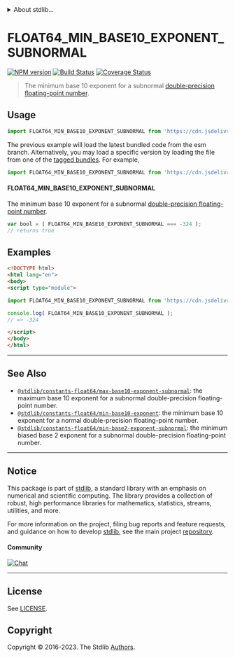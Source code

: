 <!--

@license Apache-2.0

Copyright (c) 2018 The Stdlib Authors.

Licensed under the Apache License, Version 2.0 (the "License");
you may not use this file except in compliance with the License.
You may obtain a copy of the License at

   http://www.apache.org/licenses/LICENSE-2.0

Unless required by applicable law or agreed to in writing, software
distributed under the License is distributed on an "AS IS" BASIS,
WITHOUT WARRANTIES OR CONDITIONS OF ANY KIND, either express or implied.
See the License for the specific language governing permissions and
limitations under the License.

-->


<details>
  <summary>
    About stdlib...
  </summary>
  <p>We believe in a future in which the web is a preferred environment for numerical computation. To help realize this future, we've built stdlib. stdlib is a standard library, with an emphasis on numerical and scientific computation, written in JavaScript (and C) for execution in browsers and in Node.js.</p>
  <p>The library is fully decomposable, being architected in such a way that you can swap out and mix and match APIs and functionality to cater to your exact preferences and use cases.</p>
  <p>When you use stdlib, you can be absolutely certain that you are using the most thorough, rigorous, well-written, studied, documented, tested, measured, and high-quality code out there.</p>
  <p>To join us in bringing numerical computing to the web, get started by checking us out on <a href="https://github.com/stdlib-js/stdlib">GitHub</a>, and please consider <a href="https://opencollective.com/stdlib">financially supporting stdlib</a>. We greatly appreciate your continued support!</p>
</details>

# FLOAT64_MIN_BASE10_EXPONENT_SUBNORMAL

[![NPM version][npm-image]][npm-url] [![Build Status][test-image]][test-url] [![Coverage Status][coverage-image]][coverage-url] <!-- [![dependencies][dependencies-image]][dependencies-url] -->

> The minimum base 10 exponent for a subnormal [double-precision floating-point number][ieee754].



<section class="usage">

## Usage

<!-- eslint-disable id-length -->

```javascript
import FLOAT64_MIN_BASE10_EXPONENT_SUBNORMAL from 'https://cdn.jsdelivr.net/gh/stdlib-js/constants-float64-min-base10-exponent-subnormal@esm/index.mjs';
```
The previous example will load the latest bundled code from the esm branch. Alternatively, you may load a specific version by loading the file from one of the [tagged bundles](https://github.com/stdlib-js/constants-float64-min-base10-exponent-subnormal/tags). For example,

```javascript
import FLOAT64_MIN_BASE10_EXPONENT_SUBNORMAL from 'https://cdn.jsdelivr.net/gh/stdlib-js/constants-float64-min-base10-exponent-subnormal@v0.1.0-esm/index.mjs';
```

#### FLOAT64_MIN_BASE10_EXPONENT_SUBNORMAL

The minimum base 10 exponent for a subnormal [double-precision floating-point number][ieee754].

<!-- eslint-disable id-length -->

```javascript
var bool = ( FLOAT64_MIN_BASE10_EXPONENT_SUBNORMAL === -324 );
// returns true
```

</section>

<!-- /.usage -->

<section class="examples">

## Examples

<!-- TODO: better example -->

<!-- eslint no-undef: "error" -->

<!-- eslint-disable id-length -->

```html
<!DOCTYPE html>
<html lang="en">
<body>
<script type="module">

import FLOAT64_MIN_BASE10_EXPONENT_SUBNORMAL from 'https://cdn.jsdelivr.net/gh/stdlib-js/constants-float64-min-base10-exponent-subnormal@esm/index.mjs';

console.log( FLOAT64_MIN_BASE10_EXPONENT_SUBNORMAL );
// => -324

</script>
</body>
</html>
```

</section>

<!-- /.examples -->

<!-- C interface documentation. -->



<!-- Section for related `stdlib` packages. Do not manually edit this section, as it is automatically populated. -->

<section class="related">

* * *

## See Also

-   <span class="package-name">[`@stdlib/constants-float64/max-base10-exponent-subnormal`][@stdlib/constants/float64/max-base10-exponent-subnormal]</span><span class="delimiter">: </span><span class="description">the maximum base 10 exponent for a subnormal double-precision floating-point number.</span>
-   <span class="package-name">[`@stdlib/constants-float64/min-base10-exponent`][@stdlib/constants/float64/min-base10-exponent]</span><span class="delimiter">: </span><span class="description">the minimum base 10 exponent for a normal double-precision floating-point number.</span>
-   <span class="package-name">[`@stdlib/constants-float64/min-base2-exponent-subnormal`][@stdlib/constants/float64/min-base2-exponent-subnormal]</span><span class="delimiter">: </span><span class="description">the minimum biased base 2 exponent for a subnormal double-precision floating-point number.</span>

</section>

<!-- /.related -->

<!-- Section for all links. Make sure to keep an empty line after the `section` element and another before the `/section` close. -->


<section class="main-repo" >

* * *

## Notice

This package is part of [stdlib][stdlib], a standard library with an emphasis on numerical and scientific computing. The library provides a collection of robust, high performance libraries for mathematics, statistics, streams, utilities, and more.

For more information on the project, filing bug reports and feature requests, and guidance on how to develop [stdlib][stdlib], see the main project [repository][stdlib].

#### Community

[![Chat][chat-image]][chat-url]

---

## License

See [LICENSE][stdlib-license].


## Copyright

Copyright &copy; 2016-2023. The Stdlib [Authors][stdlib-authors].

</section>

<!-- /.stdlib -->

<!-- Section for all links. Make sure to keep an empty line after the `section` element and another before the `/section` close. -->

<section class="links">

[npm-image]: http://img.shields.io/npm/v/@stdlib/constants-float64-min-base10-exponent-subnormal.svg
[npm-url]: https://npmjs.org/package/@stdlib/constants-float64-min-base10-exponent-subnormal

[test-image]: https://github.com/stdlib-js/constants-float64-min-base10-exponent-subnormal/actions/workflows/test.yml/badge.svg?branch=v0.1.0
[test-url]: https://github.com/stdlib-js/constants-float64-min-base10-exponent-subnormal/actions/workflows/test.yml?query=branch:v0.1.0

[coverage-image]: https://img.shields.io/codecov/c/github/stdlib-js/constants-float64-min-base10-exponent-subnormal/main.svg
[coverage-url]: https://codecov.io/github/stdlib-js/constants-float64-min-base10-exponent-subnormal?branch=v0.1.0

<!--

[dependencies-image]: https://img.shields.io/david/stdlib-js/constants-float64-min-base10-exponent-subnormal.svg
[dependencies-url]: https://david-dm.org/stdlib-js/constants-float64-min-base10-exponent-subnormal/main

-->

[chat-image]: https://img.shields.io/gitter/room/stdlib-js/stdlib.svg
[chat-url]: https://app.gitter.im/#/room/#stdlib-js_stdlib:gitter.im

[stdlib]: https://github.com/stdlib-js/stdlib

[stdlib-authors]: https://github.com/stdlib-js/stdlib/graphs/contributors

[umd]: https://github.com/umdjs/umd
[es-module]: https://developer.mozilla.org/en-US/docs/Web/JavaScript/Guide/Modules

[deno-url]: https://github.com/stdlib-js/constants-float64-min-base10-exponent-subnormal/tree/deno
[umd-url]: https://github.com/stdlib-js/constants-float64-min-base10-exponent-subnormal/tree/umd
[esm-url]: https://github.com/stdlib-js/constants-float64-min-base10-exponent-subnormal/tree/esm
[branches-url]: https://github.com/stdlib-js/constants-float64-min-base10-exponent-subnormal/blob/main/branches.md

[stdlib-license]: https://raw.githubusercontent.com/stdlib-js/constants-float64-min-base10-exponent-subnormal/main/LICENSE

[ieee754]: https://en.wikipedia.org/wiki/IEEE_754-1985

<!-- <related-links> -->

[@stdlib/constants/float64/max-base10-exponent-subnormal]: https://github.com/stdlib-js/constants-float64-max-base10-exponent-subnormal/tree/esm

[@stdlib/constants/float64/min-base10-exponent]: https://github.com/stdlib-js/constants-float64-min-base10-exponent/tree/esm

[@stdlib/constants/float64/min-base2-exponent-subnormal]: https://github.com/stdlib-js/constants-float64-min-base2-exponent-subnormal/tree/esm

<!-- </related-links> -->

</section>

<!-- /.links -->
